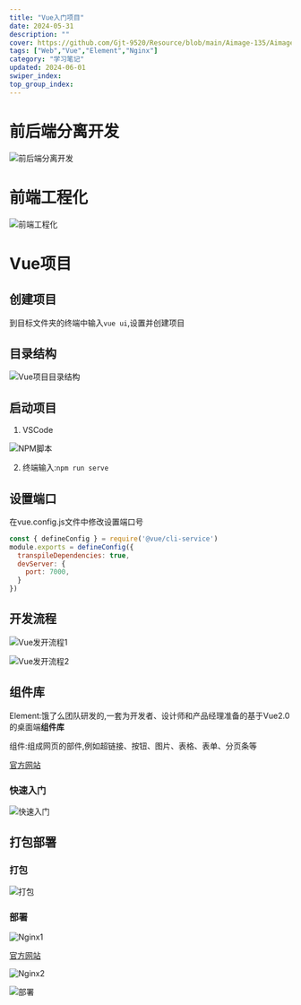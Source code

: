 ```yaml
---
title: "Vue入门项目"
date: 2024-05-31
description: ""
cover: https://github.com/Gjt-9520/Resource/blob/main/Aimage-135/Aimage33.jpg?raw=true
tags: ["Web","Vue","Element","Nginx"]
category: "学习笔记"
updated: 2024-06-01
swiper_index: 
top_group_index: 
---
```


# 前后端分离开发

![前后端分离开发](../images/前后端分离开发.png)

# 前端工程化

![前端工程化](../images/前端工程化.png)

# Vue项目

## 创建项目

到目标文件夹的终端中输入`vue ui`,设置并创建项目

## 目录结构

![Vue项目目录结构](../images/Vue项目目录结构.png)

## 启动项目

1. VSCode

![NPM脚本](../images/Vue项目启动.png)

2. 终端输入:`npm run serve`

## 设置端口

在vue.config.js文件中修改设置端口号

```js
const { defineConfig } = require('@vue/cli-service')
module.exports = defineConfig({
  transpileDependencies: true,
  devServer: {
    port: 7000,
  }
})
```

## 开发流程

![Vue发开流程1](../images/Vue发开流程1.png)

![Vue发开流程2](../images/Vue发开流程2.png)

## 组件库

Element:饿了么团队研发的,一套为开发者、设计师和产品经理准备的基于Vue2.0的桌面端**组件库**

组件:组成网页的部件,例如超链接、按钮、图片、表格、表单、分页条等

[官方网站](https://element-plus.org/zh-CN/)

### 快速入门

![快速入门](../images/Element快速入门.png)

## 打包部署

### 打包

![打包](../images/Vue打包.png)

### 部署

![Nginx1](../images/Nginx1.png)

[官方网站](https://nginx.org/)

![Nginx2](../images/Nginx2.png)

![部署](../images/Nginx部署.png)